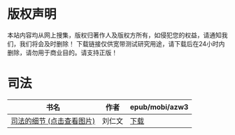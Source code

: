 # 版权声明

本站内容均从网上搜集，版权归著作人及版权方所有，如侵犯您的权益，请通知我们，我们将会及时删除！ 下载链接仅供宽带测试研究用途，请下载后在24小时内删除，请勿用于商业目的。请支持正版！

# 司法

| 书名 | 作者 | epub/mobi/azw3 |
| --- | --- | --- |
| [司法的细节 (点击查看图片)](https://www.dushupai.com/attachment/2024/06/04/c2a2bbff2a5faae1.jpg) | 刘仁文 | [下载](https://url89.ctfile.com/f/31084289-1357022755-7efa0d?p=8866) |
